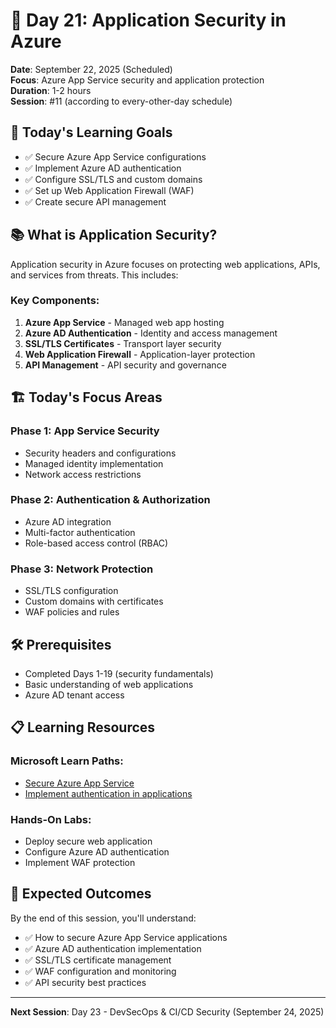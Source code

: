 # 🔐 Day 21: Application Security in Azure

**Date**: September 22, 2025 (Scheduled)  
**Focus**: Azure App Service security and application protection  
**Duration**: 1-2 hours  
**Session**: #11 (according to every-other-day schedule)

## 🎯 **Today's Learning Goals** 

- ✅ Secure Azure App Service configurations
- ✅ Implement Azure AD authentication
- ✅ Configure SSL/TLS and custom domains
- ✅ Set up Web Application Firewall (WAF)
- ✅ Create secure API management

## 📚 **What is Application Security?**

Application security in Azure focuses on protecting web applications, APIs, and services from threats. This includes:

### **Key Components**:
1. **Azure App Service** - Managed web app hosting
2. **Azure AD Authentication** - Identity and access management
3. **SSL/TLS Certificates** - Transport layer security
4. **Web Application Firewall** - Application-layer protection
5. **API Management** - API security and governance

## 🏗️ **Today's Focus Areas**

### **Phase 1: App Service Security**
- Security headers and configurations
- Managed identity implementation
- Network access restrictions

### **Phase 2: Authentication & Authorization**
- Azure AD integration
- Multi-factor authentication
- Role-based access control (RBAC)

### **Phase 3: Network Protection**
- SSL/TLS configuration
- Custom domains with certificates
- WAF policies and rules

## 🛠️ **Prerequisites**
- Completed Days 1-19 (security fundamentals)
- Basic understanding of web applications
- Azure AD tenant access

## 📋 **Learning Resources**

### **Microsoft Learn Paths**:
- [Secure Azure App Service](https://docs.microsoft.com/learn/paths/secure-azure-app-service/)
- [Implement authentication in applications](https://docs.microsoft.com/learn/paths/implement-authentication-applications/)

### **Hands-On Labs**:
- Deploy secure web application
- Configure Azure AD authentication
- Implement WAF protection

## 🎯 **Expected Outcomes**

By the end of this session, you'll understand:
- ✅ How to secure Azure App Service applications
- ✅ Azure AD authentication implementation
- ✅ SSL/TLS certificate management
- ✅ WAF configuration and monitoring
- ✅ API security best practices

---

**Next Session**: Day 23 - DevSecOps & CI/CD Security (September 24, 2025)